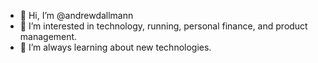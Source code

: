 - 👋 Hi, I’m @andrewdallmann
- 👀 I’m interested in technology, running, personal finance, and product management.
- 🌱 I’m always learning about new technologies.

<!---
andrewdallmann/andrewdallmann is a ✨ special ✨ repository because its `README.md` (this file) appears on your GitHub profile.
You can click the Preview link to take a look at your changes.
--->
